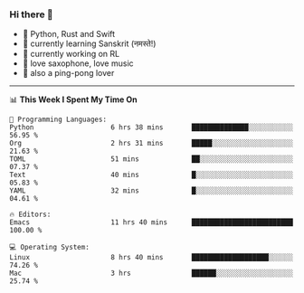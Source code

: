 ### Hi there 👋

- 📙 Python, Rust and Swift
- 🌱 currently learning Sanskrit (नमस्ते!)
- 🔭 currently working on RL
- 🎷 love saxophone, love music
- 🏓 also a ping-pong lover

<!--
**ZiqinGong/ZiqinGong** is a ✨ _special_ ✨ repository because its `README.md` (this file) appears on your GitHub profile.

Here are some ideas to get you started:

- 🔭 I’m currently working on ...
- 🌱 I’m currently learning ...
- 👯 I’m looking to collaborate on ...
- 🤔 I’m looking for help with ...
- 💬 Ask me about ...
- 📫 gongzq0301@sjtu.edu.cn
- 😄 Pronouns: ...
- ⚡ Fun fact: ...
-->

---

<!--START_SECTION:waka-->
📊 **This Week I Spent My Time On** 

```text
💬 Programming Languages: 
Python                   6 hrs 38 mins       ██████████████░░░░░░░░░░░   56.95 % 
Org                      2 hrs 31 mins       █████░░░░░░░░░░░░░░░░░░░░   21.63 % 
TOML                     51 mins             ██░░░░░░░░░░░░░░░░░░░░░░░   07.37 % 
Text                     40 mins             █░░░░░░░░░░░░░░░░░░░░░░░░   05.83 % 
YAML                     32 mins             █░░░░░░░░░░░░░░░░░░░░░░░░   04.61 % 

🔥 Editors: 
Emacs                    11 hrs 40 mins      █████████████████████████   100.00 % 

💻 Operating System: 
Linux                    8 hrs 40 mins       ███████████████████░░░░░░   74.26 % 
Mac                      3 hrs               ██████░░░░░░░░░░░░░░░░░░░   25.74 % 
```


<!--END_SECTION:waka-->
